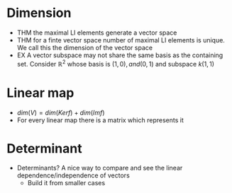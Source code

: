 # Dimension
* THM the maximal LI elements generate a vector space
* THM for a finte vector space number of maximal LI elements is unique. We call this the dimension of the vector space
* EX A vector subspace may not share the same basis as the containing set. Consider $\mathbb{R}^2$ whose basis is $(1,0), and (0,1)$ and subspace $k(1,1)$

# Linear map
* $dim(V) = dim(Kerf) + dim(Imf)$
* For every linear map there is a matrix which represents it


# Determinant
* Determinants? A nice way to compare and see the linear dependence/independence of vectors
  * Build it from smaller cases
